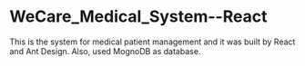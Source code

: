 # WeCare_Medical_System--React
 This is the system for medical patient management and it was built by React and Ant Design. Also, used MognoDB as database.

